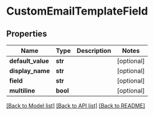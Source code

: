 # CustomEmailTemplateField

## Properties
Name | Type | Description | Notes
------------ | ------------- | ------------- | -------------
**default_value** | **str** |  | [optional] 
**display_name** | **str** |  | [optional] 
**field** | **str** |  | [optional] 
**multiline** | **bool** |  | [optional] 

[[Back to Model list]](../README.md#documentation-for-models) [[Back to API list]](../README.md#documentation-for-api-endpoints) [[Back to README]](../README.md)

